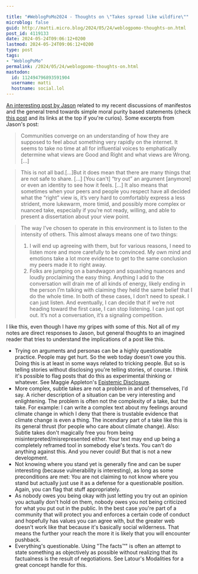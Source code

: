 ```yaml
---

title: "#WeblogPoMo2024 - Thoughts on \"Takes spread like wildfire\""
microblog: false
guid: http://matti.micro.blog/2024/05/24/weblogpomo-thoughts-on.html
post_id: 4119133
date: 2024-05-24T09:06:12+0200
lastmod: 2024-05-24T09:06:12+0200
type: post
tags:
- "WeblogPoMo"
permalink: /2024/05/24/weblogpomo-thoughts-on.html
mastodon:
  id: 112494796893591904
  username: matti
  hostname: social.lol
---
```

[An interesting post by Jason](https://json.blog/2024/05/21/takes-spread-like.html) related to my recent discussions of manifestos and the general trend towards simple moral purity based statements (check [this post](/2024/05/18/weblogpomo-a-rational.html) and its links at the top if you're curios). Some excerpts from Jason's post:

>Communities converge on an understanding of how they are supposed to feel about something very rapidly on the internet. It seems to take no time at all for influential voices to emphatically determine what views are Good and Right and what views are Wrong.[…]

>This is not all bad.[…]But it does mean that there are many things that are not safe to share. […] [You can't] “try out” an argument [anymore] or even an identity to see how it feels. […] It also means that sometimes when your peers and people you respect have all decided what the “right” view is, it’s very hard to comfortably express a less strident, more lukewarm, more timid, and possibly more complex or nuanced take, especially if you’re not ready, willing, and able to present a dissertation about your view point.

>The way I’ve chosen to operate in this environment is to listen to the intensity of others. This almost always means one of two things:
>1. I will end up agreeing with them, but for various reasons, I need to listen more and more carefully to be convinced. My own mind and emotions take a lot more evidence to get to the same conclusion my peers made it to right away.
>2. Folks are jumping on a bandwagon and squashing nuances and loudly proclaiming the easy thing. Anything I add to the conversation will drain me of all kinds of energy, likely ending in the person I’m talking with claiming they held the same belief that I do the whole time.
>In both of these cases, I don’t need to speak. I can just listen. And eventually, I can decide that if we’re not heading toward the first case, I can stop listening. I can just opt out. It’s not a conversation, it’s a signaling competition.

I like this, even though I have my gripes with some of this. Not all of my notes are direct responses to Jason, but general thoughts to an imagined reader that tries to understand the implications of a post like this.

- Trying on arguments and personas can be a highly questionable practice. People may get hurt. So the web today doesn't owe you this. Doing this is at least in some ways related to tricking people. But so is telling stories without disclosing you're telling stories, of course. I think it's possible to flag posts that do this as experimental thinking or whatever. See Maggie Appleton's [Epistemic Disclosure](https://maggieappleton.com/epistemic-disclosure).
- More complex, subtle takes are not a problem in and of themselves, I'd say. A richer description of a situation can be very interesting and enlightening. The problem is often not the complexity of a take, but the take. For example: I can write a complex text about my feelings around climate change in which I deny that there is trustable evidence that climate change is even a thing. The incendiary part of a take like this is its general thrust (for people who care about climate change). Also: Subtle takes don't magically free you from being misinterpreted/misrepresented either. Your text may end up being a completely reframed tool in somebody else's texts. You can't do anything against this. And you never could! But that is not a new development.
- Not knowing where you stand yet is generally fine and can be super interesting (because vulnerability is interesting), as long as some preconditions are met: You are not claiming to not know where you stand but actually just use it as a defense for a questionable position. Again, you can flag that stuff appropriately.
- As nobody owes you being okay with just letting you try out an opinion you actually don't hold on them, nobody owes you not being criticized for what you put out in the public. In the best case you're part of a community that will protect you and enforces a certain code of conduct and hopefully has values you can agree with, but the greater web doesn't work like that because it's basically social wilderness. That means the further your reach the more it is likely that you will encounter pushback.
- Everything's questionable. Using "The facts™" is often an attempt to state something as objectively as possible without realizing that its factualness is the result of negotiations. See Latour's Modalities for a great concept handle for this.
